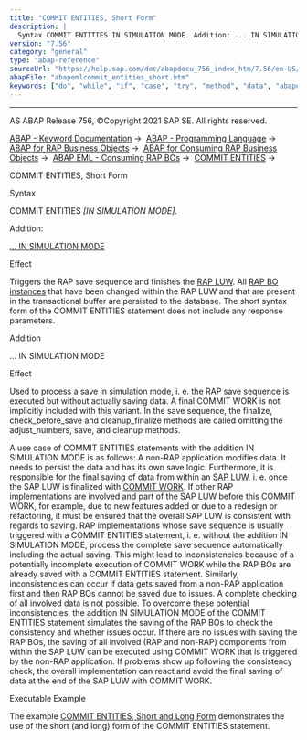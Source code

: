 ```yaml
---
title: "COMMIT ENTITIES, Short Form"
description: |
  Syntax COMMIT ENTITIES IN SIMULATION MODE. Addition: ... IN SIMULATION MODE(#!ABAP_ONE_ADD@1@) Effect Triggers the RAP save sequence and finishes the RAP LUW(https://help.sap.com/doc/abapdocu_756_index_htm/7.56/en-US/abenrap_luw_glosry.htm 'Glossary Entry'). All RAP BO instances(https:
version: "7.56"
category: "general"
type: "abap-reference"
sourceUrl: "https://help.sap.com/doc/abapdocu_756_index_htm/7.56/en-US/abapemlcommit_entities_short.htm"
abapFile: "abapemlcommit_entities_short.htm"
keywords: ["do", "while", "if", "case", "try", "method", "data", "abapemlcommit", "entities", "short"]
---
```


* * *

AS ABAP Release 756, ©Copyright 2021 SAP SE. All rights reserved.

[ABAP - Keyword Documentation](https://help.sap.com/doc/abapdocu_756_index_htm/7.56/en-US/abenabap.htm) →  [ABAP - Programming Language](https://help.sap.com/doc/abapdocu_756_index_htm/7.56/en-US/abenabap_reference.htm) →  [ABAP for RAP Business Objects](https://help.sap.com/doc/abapdocu_756_index_htm/7.56/en-US/abenabap_for_rap_bos.htm) →  [ABAP for Consuming RAP Business Objects](https://help.sap.com/doc/abapdocu_756_index_htm/7.56/en-US/abenabap_consume_rap_bos.htm) →  [ABAP EML - Consuming RAP BOs](https://help.sap.com/doc/abapdocu_756_index_htm/7.56/en-US/abeneml.htm) →  [COMMIT ENTITIES](https://help.sap.com/doc/abapdocu_756_index_htm/7.56/en-US/abapcommit_entities.htm) → 

COMMIT ENTITIES, Short Form

Syntax

COMMIT ENTITIES *\[*IN SIMULATION MODE*\]*.

Addition:

[... IN SIMULATION MODE](#!ABAP_ONE_ADD@1@)

Effect

Triggers the RAP save sequence and finishes the [RAP LUW](https://help.sap.com/doc/abapdocu_756_index_htm/7.56/en-US/abenrap_luw_glosry.htm "Glossary Entry"). All [RAP BO instances](https://help.sap.com/doc/abapdocu_756_index_htm/7.56/en-US/abenrap_bo_instance_glosry.htm "Glossary Entry") that have been changed within the RAP LUW and that are present in the transactional buffer are persisted to the database. The short syntax form of the COMMIT ENTITIES statement does not include any response parameters.

Addition   

... IN SIMULATION MODE

Effect

Used to process a save in simulation mode, i. e. the RAP save sequence is executed but without actually saving data. A final COMMIT WORK is not implicitly included with this variant. In the save sequence, the finalize, check\_before\_save and cleanup\_finalize methods are called omitting the adjust\_numbers, save, and cleanup methods.

A use case of COMMIT ENTITIES statements with the addition IN SIMULATION MODE is as follows: A non-RAP application modifies data. It needs to persist the data and has its own save logic. Furthermore, it is responsible for the final saving of data from within an [SAP LUW](https://help.sap.com/doc/abapdocu_756_index_htm/7.56/en-US/abenluw_glosry.htm "Glossary Entry"), i. e. once the SAP LUW is finalized with [COMMIT WORK](https://help.sap.com/doc/abapdocu_756_index_htm/7.56/en-US/abapcommit.htm). If other RAP implementations are involved and part of the SAP LUW before this COMMIT WORK, for example, due to new features added or due to a redesign or refactoring, it must be ensured that the overall SAP LUW is consistent with regards to saving. RAP implementations whose save sequence is usually triggered with a COMMIT ENTITIES statement, i. e. without the addition IN SIMULATION MODE, process the complete save sequence automatically including the actual saving. This might lead to inconsistencies because of a potentially incomplete execution of COMMIT WORK while the RAP BOs are already saved with a COMMIT ENTITIES statement. Similarly, inconsistencies can occur if data gets saved from a non-RAP application first and then RAP BOs cannot be saved due to issues. A complete checking of all involved data is not possible. To overcome these potential inconsistencies, the addition IN SIMULATION MODE of the COMMIT ENTITIES statement simulates the saving of the RAP BOs to check the consistency and whether issues occur. If there are no issues with saving the RAP BOs, the saving of all involved (RAP and non-RAP) components from within the SAP LUW can be executed using COMMIT WORK that is triggered by the non-RAP application. If problems show up following the consistency check, the overall implementation can react and avoid the final saving of data at the end of the SAP LUW with COMMIT WORK.

Executable Example

The example [COMMIT ENTITIES, Short and Long Form](https://help.sap.com/doc/abapdocu_756_index_htm/7.56/en-US/abencommit_entities_sh_lo_abexa.htm) demonstrates the use of the short (and long) form of the COMMIT ENTITIES statement.